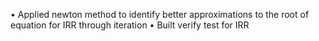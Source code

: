 •	Applied newton method to identify better approximations to the root of equation for IRR through iteration 
•	Built verify test for IRR
